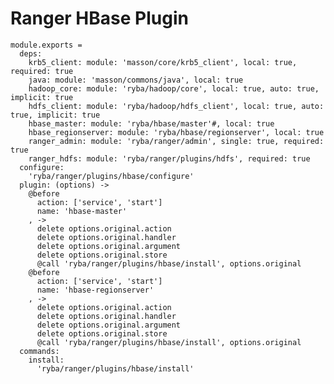 # Ranger HBase Plugin

    module.exports =
      deps:
        krb5_client: module: 'masson/core/krb5_client', local: true, required: true
        java: module: 'masson/commons/java', local: true
        hadoop_core: module: 'ryba/hadoop/core', local: true, auto: true, implicit: true
        hdfs_client: module: 'ryba/hadoop/hdfs_client', local: true, auto: true, implicit: true
        hbase_master: module: 'ryba/hbase/master'#, local: true
        hbase_regionserver: module: 'ryba/hbase/regionserver', local: true
        ranger_admin: module: 'ryba/ranger/admin', single: true, required: true
        ranger_hdfs: module: 'ryba/ranger/plugins/hdfs', required: true
      configure:
        'ryba/ranger/plugins/hbase/configure'
      plugin: (options) ->
        @before
          action: ['service', 'start']
          name: 'hbase-master'
        , ->
          delete options.original.action
          delete options.original.handler
          delete options.original.argument
          delete options.original.store
          @call 'ryba/ranger/plugins/hbase/install', options.original
        @before
          action: ['service', 'start']
          name: 'hbase-regionserver'
        , ->
          delete options.original.action
          delete options.original.handler
          delete options.original.argument
          delete options.original.store
          @call 'ryba/ranger/plugins/hbase/install', options.original
      commands:
        install:
          'ryba/ranger/plugins/hbase/install'
